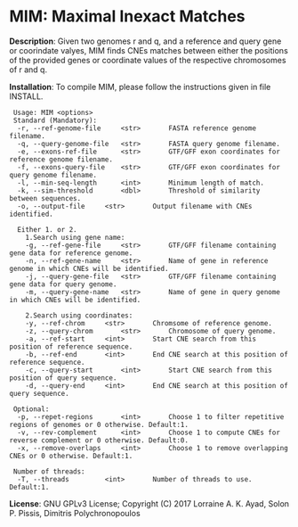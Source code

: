 MIM: Maximal Inexact Matches
===

<b>Description</b>: Given two genomes r and q, and a reference and query gene or coorindate valyes, MIM finds CNEs matches between either the positions of the provided genes or coordinate values of the respective chromosomes of r and q.

<b>Installation</b>: To compile MIM, please follow the instructions given in file INSTALL.
```
 Usage: MIM <options>
 Standard (Mandatory):
  -r, --ref-genome-file		<str>		FASTA reference genome filename.
  -q, --query-genome-file	<str>		FASTA query genome filename.
  -e, --exons-ref-file		<str>		GTF/GFF exon coordinates for reference genome filename.
  -f, --exons-query-file	<str>		GTF/GFF exon coordinates for query genome filename.
  -l, --min-seq-length		<int>		Minimum length of match.
  -k, --sim-threshold		<dbl>		Threshold of similarity between sequences.
  -o, --output-file		<str>		Output filename with CNEs identified.

  Either 1. or 2.
    1.Search using gene name:
    -g, --ref-gene-file		<str>		GTF/GFF filename containing gene data for reference genome.
    -n, --ref-gene-name		<str>		Name of gene in reference genome in which CNEs will be identified.
    -j, --query-gene-file	<str>		GTF/GFF filename containing gene data for query genome.
    -m, --query-gene-name	<str>		Name of gene in query genome in which CNEs will be identified.

    2.Search using coordinates:
    -y, --ref-chrom		<str>		Chromsome of reference genome.
    -z, --query-chrom		<str>		Chromosome of query genome.
    -a, --ref-start		<int>		Start CNE search from this position of reference sequence.
    -b, --ref-end		<int>		End CNE search at this position of reference sequence.
    -c, --query-start		<int>		Start CNE search from this position of query sequence.
    -d, --query-end		<int>		End CNE search at this position of query sequence.

 Optional:
  -p, --repet-regions		<int>		Choose 1 to filter repetitive regions of genomes or 0 otherwise. Default:1.	
  -v, --rev-complement		<int>		Choose 1 to compute CNEs for reverse complement or 0 otherwise. Default:0.
  -x, --remove-overlaps		<int>		Choose 1 to remove overlapping CNEs or 0 otherwise. Default:1.

 Number of threads:
  -T, --threads			<int>		Number of threads to use. Default:1. 
```

<b>License</b>: GNU GPLv3 License; Copyright (C) 2017 Lorraine A. K. Ayad, Solon P. Pissis, Dimitris Polychronopoulos


